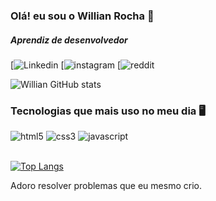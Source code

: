 ### Olá! eu sou o Willian Rocha 👋
##### Aprendiz de desenvolvedor


[![Linkedin](https://img.shields.io/badge/LinkedIn-0077B5?style=for-the-badge&logo=linkedin&logoColor=white)
[![instagram](https://img.shields.io/badge/Instagram-E4405F?style=for-the-badge&logo=instagram&logoColor=white)
[![reddit](https://img.shields.io/badge/Reddit-FF4500?style=for-the-badge&logo=reddit&logoColor=white)

![Willian GitHub stats](https://github-readme-stats.vercel.app/api?username=Williams26-master&show_icons=true&theme=onedark)

### Tecnologias que mais uso no meu dia 🖥️
<div style="display: inline_block">
<img aling="center" alt="html5" src="https://img.shields.io/badge/HTML5-E34F26?style=for-the-badge&logo=html5&logoColor=white">
<img aling="center" alt="css3" src="https://img.shields.io/badge/CSS3-1572B6?style=for-the-badge&logo=css3&logoColor=white">
<img aling="center" alt="javascript" src="https://img.shields.io/badge/JavaScript-F7DF1E?style=for-the-badge&logo=javascript&logoColor=black">

</div></br>

[![Top Langs](https://github-readme-stats.vercel.app/api/top-langs/?username=anuraghazra&hide_progress=false)](https://github.com/Williams26-master/github-readme-stats)

Adoro resolver problemas que eu mesmo crio. 
